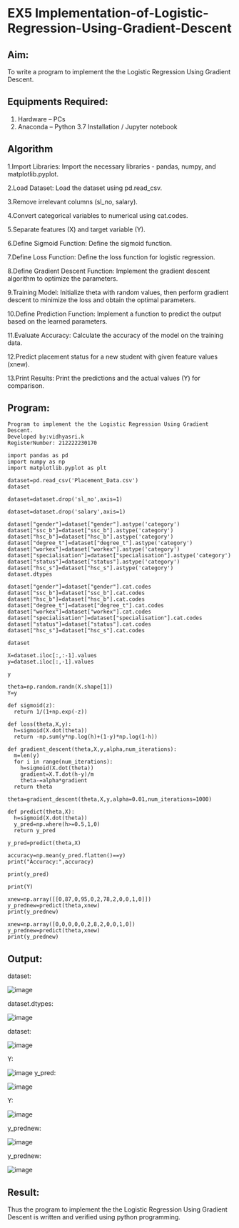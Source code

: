 # EX5 Implementation-of-Logistic-Regression-Using-Gradient-Descent

## Aim:
To write a program to implement the the Logistic Regression Using Gradient Descent.

## Equipments Required:
1. Hardware – PCs
2. Anaconda – Python 3.7 Installation / Jupyter notebook

## Algorithm
1.Import Libraries: Import the necessary libraries - pandas, numpy, and matplotlib.pyplot.

2.Load Dataset: Load the dataset using pd.read_csv.

3.Remove irrelevant columns (sl_no, salary).

4.Convert categorical variables to numerical using cat.codes.

5.Separate features (X) and target variable (Y).

6.Define Sigmoid Function: Define the sigmoid function.

7.Define Loss Function: Define the loss function for logistic regression.

8.Define Gradient Descent Function: Implement the gradient descent algorithm to optimize the parameters.

9.Training Model: Initialize theta with random values, then perform gradient descent to minimize the loss and obtain the optimal parameters.

10.Define Prediction Function: Implement a function to predict the output based on the learned parameters.

11.Evaluate Accuracy: Calculate the accuracy of the model on the training data.

12.Predict placement status for a new student with given feature values (xnew).

13.Print Results: Print the predictions and the actual values (Y) for comparison. 

## Program:
```
Program to implement the the Logistic Regression Using Gradient Descent.
Developed by:vidhyasri.k
RegisterNumber: 212222230170
```
```
import pandas as pd
import numpy as np
import matplotlib.pyplot as plt

dataset=pd.read_csv('Placement_Data.csv')
dataset

dataset=dataset.drop('sl_no',axis=1)

dataset=dataset.drop('salary',axis=1)

dataset["gender"]=dataset["gender"].astype('category')
dataset["ssc_b"]=dataset["ssc_b"].astype('category')
dataset["hsc_b"]=dataset["hsc_b"].astype('category')
dataset["degree_t"]=dataset["degree_t"].astype('category')
dataset["workex"]=dataset["workex"].astype('category')
dataset["specialisation"]=dataset["specialisation"].astype('category')
dataset["status"]=dataset["status"].astype('category')
dataset["hsc_s"]=dataset["hsc_s"].astype('category')
dataset.dtypes

dataset["gender"]=dataset["gender"].cat.codes
dataset["ssc_b"]=dataset["ssc_b"].cat.codes
dataset["hsc_b"]=dataset["hsc_b"].cat.codes
dataset["degree_t"]=dataset["degree_t"].cat.codes
dataset["workex"]=dataset["workex"].cat.codes
dataset["specialisation"]=dataset["specialisation"].cat.codes
dataset["status"]=dataset["status"].cat.codes
dataset["hsc_s"]=dataset["hsc_s"].cat.codes

dataset

X=dataset.iloc[:,:-1].values
y=dataset.iloc[:,-1].values

y

theta=np.random.randn(X.shape[1])
Y=y

def sigmoid(z):
  return 1/(1+np.exp(-z))

def loss(theta,X,y):
  h=sigmoid(X.dot(theta))
  return -np.sum(y*np.log(h)+(1-y)*np.log(1-h))

def gradient_descent(theta,X,y,alpha,num_iterations):
  m=len(y)
  for i in range(num_iterations):
    h=sigmoid(X.dot(theta))
    gradient=X.T.dot(h-y)/m
    theta-=alpha*gradient
  return theta

theta=gradient_descent(theta,X,y,alpha=0.01,num_iterations=1000)

def predict(theta,X):
  h=sigmoid(X.dot(theta))
  y_pred=np.where(h>=0.5,1,0)
  return y_pred
  
y_pred=predict(theta,X)

accuracy=np.mean(y_pred.flatten()==y)
print("Accuracy:",accuracy)

print(y_pred)

print(Y)

xnew=np.array([[0,87,0,95,0,2,78,2,0,0,1,0]])
y_prednew=predict(theta,xnew)
print(y_prednew)

xnew=np.array([0,0,0,0,0,2,8,2,0,0,1,0])
y_prednew=predict(theta,xnew)
print(y_prednew)
```

## Output:
dataset:

![image](https://github.com/vidhyasrikachapalayam/-Implementation-of-Logistic-Regression-Using-Gradient-Descent/assets/119477817/b9eb2822-d6d4-455d-85e3-7db131fc5f41)

dataset.dtypes:

![image](https://github.com/vidhyasrikachapalayam/-Implementation-of-Logistic-Regression-Using-Gradient-Descent/assets/119477817/a6737828-929a-498c-b143-426a51c3ddbf)

dataset:

![image](https://github.com/vidhyasrikachapalayam/-Implementation-of-Logistic-Regression-Using-Gradient-Descent/assets/119477817/8cb92821-cc84-4900-8eff-d06fb7bdae3f)

Y:

![image](https://github.com/vidhyasrikachapalayam/-Implementation-of-Logistic-Regression-Using-Gradient-Descent/assets/119477817/42141c65-06da-455c-a914-4e83a0071053)
y_pred:

![image](https://github.com/vidhyasrikachapalayam/-Implementation-of-Logistic-Regression-Using-Gradient-Descent/assets/119477817/967881b9-6d4b-4d7a-ac2f-229d36e64de4)

Y:

![image](https://github.com/vidhyasrikachapalayam/-Implementation-of-Logistic-Regression-Using-Gradient-Descent/assets/119477817/f21967a3-d4b1-496c-940c-d5cbcef4d23a)

y_prednew:

![image](https://github.com/vidhyasrikachapalayam/-Implementation-of-Logistic-Regression-Using-Gradient-Descent/assets/119477817/5a912388-caef-4af2-beb1-2c10db495a5b)

y_prednew:

![image](https://github.com/vidhyasrikachapalayam/-Implementation-of-Logistic-Regression-Using-Gradient-Descent/assets/119477817/4f74c5b9-403d-4312-8168-42200100d7ad)



## Result:
Thus the program to implement the the Logistic Regression Using Gradient Descent is written and verified using python programming.


